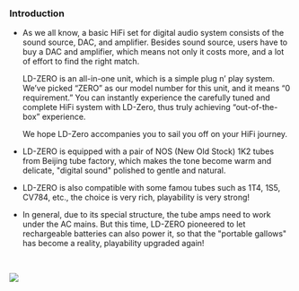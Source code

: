 ### Introduction

- As we all know, a basic HiFi set for digital audio system consists of the sound source, DAC, and amplifier. Besides sound source, users have to buy a DAC and amplifier, which means not only it costs more, and a lot of effort to find the right match.

  LD-ZERO is an all-in-one unit, which is a simple plug n’ play system. We’ve picked “ZERO” as our model number for this unit, and it means “0 requirement.” You can instantly experience the carefully tuned and complete HiFi system with LD-Zero, thus truly achieving “out-of-the-box” experience.

  We hope LD-Zero accompanies you to sail you off on your HiFi journey. 

- LD-ZERO is equipped with a pair of NOS (New Old Stock) 1K2 tubes from Beijing tube factory, which makes the tone become
  warm and delicate,  "digital sound" polished to gentle and natural.

- LD-ZERO is also compatible with some famou tubes such as 1T4, 1S5, CV784, etc., the choice is very rich, playability is very strong!

- In general, due to its special structure, the tube amps need to work under the AC mains. But this time, LD-ZERO pioneered to let rechargeable batteries can also power it, so that the "portable gallows" has become a reality, playability upgraded again!

<BR>

![](/static/products/LD-ZERO/6.jpg)